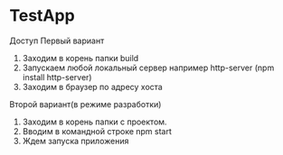 # TestApp
Доступ
Первый вариант

1. Заходим в корень папки build
2. Запускаем любой локальный сервер например http-server (npm install http-server)
3. Заходим в браузер по адресу хоста

Второй вариант(в режиме разработки)

1. Заходим в корень папки с проектом.
2. Вводим в командной строке npm start
3. Ждем запуска приложения